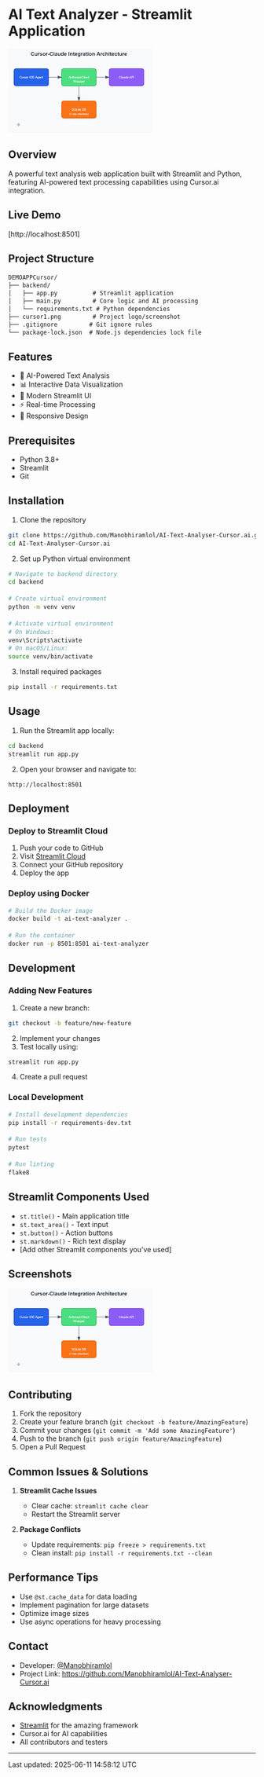 # AI Text Analyzer - Streamlit Application
![Project Logo](cursor1.png)

## Overview
A powerful text analysis web application built with Streamlit and Python, featuring AI-powered text processing capabilities using Cursor.ai integration.

## Live Demo
[http://localhost:8501]

## Project Structure
```plaintext
DEMOAPPCursor/
├── backend/
│   ├── app.py          # Streamlit application
│   ├── main.py         # Core logic and AI processing
│   └── requirements.txt # Python dependencies
├── cursor1.png         # Project logo/screenshot
├── .gitignore         # Git ignore rules
└── package-lock.json  # Node.js dependencies lock file
```

## Features
- 🤖 AI-Powered Text Analysis
- 📊 Interactive Data Visualization
- 🎨 Modern Streamlit UI
- ⚡ Real-time Processing
- 📱 Responsive Design

## Prerequisites
- Python 3.8+
- Streamlit
- Git

## Installation

1. Clone the repository
```bash
git clone https://github.com/Manobhiramlol/AI-Text-Analyser-Cursor.ai.git
cd AI-Text-Analyser-Cursor.ai
```

2. Set up Python virtual environment
```bash
# Navigate to backend directory
cd backend

# Create virtual environment
python -m venv venv

# Activate virtual environment
# On Windows:
venv\Scripts\activate
# On macOS/Linux:
source venv/bin/activate
```

3. Install required packages
```bash
pip install -r requirements.txt
```

## Usage

1. Run the Streamlit app locally:
```bash
cd backend
streamlit run app.py
```

2. Open your browser and navigate to:
```
http://localhost:8501
```

## Deployment
### Deploy to Streamlit Cloud
1. Push your code to GitHub
2. Visit [Streamlit Cloud](https://streamlit.io/cloud)
3. Connect your GitHub repository
4. Deploy the app

### Deploy using Docker
```bash
# Build the Docker image
docker build -t ai-text-analyzer .

# Run the container
docker run -p 8501:8501 ai-text-analyzer
```

## Development
### Adding New Features
1. Create a new branch:
```bash
git checkout -b feature/new-feature
```

2. Implement your changes
3. Test locally using:
```bash
streamlit run app.py
```

4. Create a pull request

### Local Development
```bash
# Install development dependencies
pip install -r requirements-dev.txt

# Run tests
pytest

# Run linting
flake8
```

## Streamlit Components Used
- `st.title()` - Main application title
- `st.text_area()` - Text input
- `st.button()` - Action buttons
- `st.markdown()` - Rich text display
- [Add other Streamlit components you've used]

## Screenshots
![Application Screenshot](cursor1.png)

## Contributing
1. Fork the repository
2. Create your feature branch (`git checkout -b feature/AmazingFeature`)
3. Commit your changes (`git commit -m 'Add some AmazingFeature'`)
4. Push to the branch (`git push origin feature/AmazingFeature`)
5. Open a Pull Request

## Common Issues & Solutions
1. **Streamlit Cache Issues**
   - Clear cache: `streamlit cache clear`
   - Restart the Streamlit server

2. **Package Conflicts**
   - Update requirements: `pip freeze > requirements.txt`
   - Clean install: `pip install -r requirements.txt --clean`

## Performance Tips
- Use `@st.cache_data` for data loading
- Implement pagination for large datasets
- Optimize image sizes
- Use async operations for heavy processing

## Contact
- Developer: [@Manobhiramlol](https://github.com/Manobhiramlol)
- Project Link: https://github.com/Manobhiramlol/AI-Text-Analyser-Cursor.ai

## Acknowledgments
- [Streamlit](https://streamlit.io/) for the amazing framework
- Cursor.ai for AI capabilities
- All contributors and testers

---
Last updated: 2025-06-11 14:58:12 UTC
